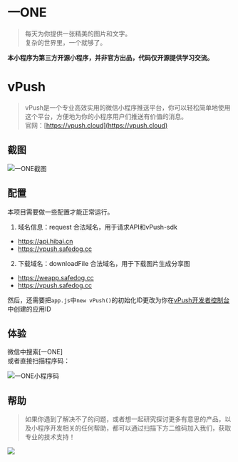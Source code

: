 # 一ONE
> 每天为你提供一张精美的图片和文字。    
> 复杂的世界里，一个就够了。    

**本小程序为第三方开源小程序，并非官方出品，代码仅开源提供学习交流。**

# vPush
> vPush是一个专业高效实用的微信小程序推送平台，你可以轻松简单地使用这个平台，方便地为你的小程序用户们推送有价值的消息。   
> 官网：[https://vpush.cloud](https://vpush.cloud)

## 截图
![一ONE截图](https://i.loli.net/2018/07/10/5b44c4b461383.jpg)

## 配置
本项目需要做一些配置才能正常运行。    

1. 域名信息：request 合法域名，用于请求API和vPush-sdk    

- https://api.hibai.cn    
- https://vpush.safedog.cc

2. 下载域名：downloadFile 合法域名，用于下载图片生成分享图    

- https://weapp.safedog.cc    
- https://vpush.safedog.cc

然后，还需要把`app.js`中`new vPush()`的初始化ID更改为你在[vPush开发者控制台](https://dev.vpush.cloud)中创建的应用ID

## 体验
微信中搜索[一ONE]    
或者直接扫描程序码：

![一ONE小程序码](https://i.loli.net/2018/06/19/5b28801446220.jpg)

## 帮助
> 如果你遇到了解决不了的问题，或者想一起研究探讨更多有意思的产品，以及小程序开发相关的任何帮助，都可以通过扫描下方二维码加入我们，获取专业的技术支持！

![](https://vpush.cloud/static/qr.png)